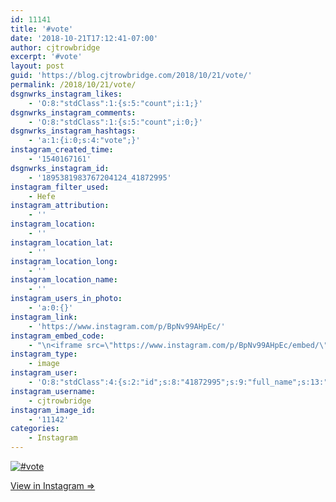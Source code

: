 ```yaml
---
id: 11141
title: '#vote'
date: '2018-10-21T17:12:41-07:00'
author: cjtrowbridge
excerpt: '#vote'
layout: post
guid: 'https://blog.cjtrowbridge.com/2018/10/21/vote/'
permalink: /2018/10/21/vote/
dsgnwrks_instagram_likes:
    - 'O:8:"stdClass":1:{s:5:"count";i:1;}'
dsgnwrks_instagram_comments:
    - 'O:8:"stdClass":1:{s:5:"count";i:0;}'
dsgnwrks_instagram_hashtags:
    - 'a:1:{i:0;s:4:"vote";}'
instagram_created_time:
    - '1540167161'
dsgnwrks_instagram_id:
    - '1895381983767204124_41872995'
instagram_filter_used:
    - Hefe
instagram_attribution:
    - ''
instagram_location:
    - ''
instagram_location_lat:
    - ''
instagram_location_long:
    - ''
instagram_location_name:
    - ''
instagram_users_in_photo:
    - 'a:0:{}'
instagram_link:
    - 'https://www.instagram.com/p/BpNv99AHpEc/'
instagram_embed_code:
    - "\n<iframe src=\"https://www.instagram.com/p/BpNv99AHpEc/embed/\" width=\"612\" height=\"710\" frameborder=\"0\" scrolling=\"no\" allowtransparency=\"true\" class=\"insta-image-embed\"></iframe>\n"
instagram_type:
    - image
instagram_user:
    - 'O:8:"stdClass":4:{s:2:"id";s:8:"41872995";s:9:"full_name";s:13:"CJ Trowbridge";s:15:"profile_picture";s:141:"https://scontent.cdninstagram.com/vp/f84f0a6bdeca4ac376593587c3ce821c/5C56ED1C/t51.2885-19/s150x150/13724650_1188772791164794_142557231_a.jpg";s:8:"username";s:12:"cjtrowbridge";}'
instagram_username:
    - cjtrowbridge
instagram_image_id:
    - '11142'
categories:
    - Instagram
---
```


[![#vote](https://blog.cjtrowbridge.com/wp-content/uploads/2018/10/1540167161-1-1.jpg)](https://www.instagram.com/p/BpNv99AHpEc/)

[View in Instagram ⇒](https://www.instagram.com/p/BpNv99AHpEc/)